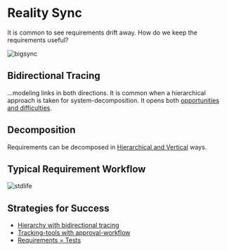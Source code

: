 # Reality Sync

It is common to see requirements drift away.
How do we keep the requirements useful?

![bigsync](images/bigsync.png "big sync")

## Bidirectional Tracing

...modeling links in both directions.
It is common when a hierarchical approach is taken for system-decomposition.
It opens both
[opportunities and difficulties](modeling-needs-tracing.md).

## Decomposition

Requirements can be decomposed in
[Hierarchical and Vertical](modeling-needs-horizontal-vertical.md)
ways.

## Typical Requirement Workflow

![stdlife](images/lifecycle-standard.png "standard lifecycle")

## Strategies for Success

- [Hierarchy with bidirectional tracing](modeling-needs-tracing.md)
- [Tracking-tools with approval-workflow](modeling-needs-tools.md)
- [Requirements = Tests](modeling-needs-as-tests.md)
